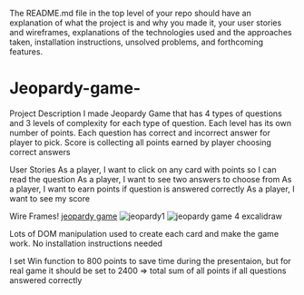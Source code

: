 The README.md file in the top level of your repo should have an explanation of what the project is and why you made it, your user stories and wireframes, explanations of the technologies used and the approaches taken, installation instructions, unsolved problems, and forthcoming features.

# Jeopardy-game-
Project Description
I made Jeopardy Game that has 4 types of questions and 3 levels of complexity for each type of question. Each level has its own
number of points. Each question has correct and incorrect answer for player to pick.
Score is collecting all points earned by player choosing correct answers

User Stories
As a player, I want to click on any card with points so I can read the question
As a player, I want to see two answers to choose from
As a player, I want to earn points if question is answered correctly
As a player, I want to see my score

Wire Frames!
[jeopardy game](https://user-images.githubusercontent.com/106213098/180580430-b4851b7d-1800-43be-9c7f-8b87c652c88e.png)
![jeopardy1](https://user-images.githubusercontent.com/106213098/180579999-112ffc59-eb19-44d8-9dfc-80d25dd3b510.png)
![jeopardy game 4 excalidraw](https://user-images.githubusercontent.com/106213098/180580013-02617f55-002d-4c10-b307-6aa310e097cd.png)

Lots of DOM manipulation used to create each card and make the game work.
No installation instructions needed

I set Win function to 800 points to save time during the presentaion, but for real game it should be set to 2400 => total sum of all points if all questions answered correctly 


 
